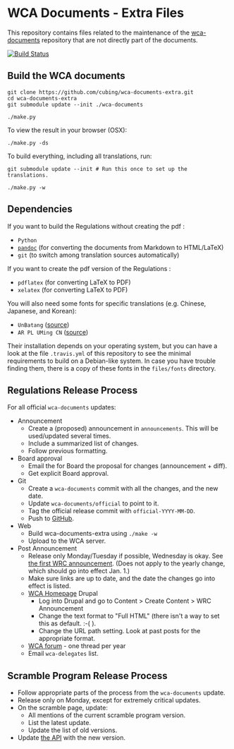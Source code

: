 # WCA Documents - Extra Files

This repository contains files related to the maintenance of the [wca-documents](https://github.com/cubing/wca-documents) repository that are not directly part of the documents.

[![Build Status](https://travis-ci.org/cubing/wca-documents-extra.png?branch=master)](https://travis-ci.org/cubing/wca-documents-extra)


## Build the WCA documents

    git clone https://github.com/cubing/wca-documents-extra.git
    cd wca-documents-extra
    git submodule update --init ./wca-documents

    ./make.py

To view the result in your browser (OSX):

    ./make.py -ds

To build everything, including all translations, run:

    git submodule update --init # Run this once to set up the translations.

    ./make.py -w

## Dependencies

If you want to build the Regulations without creating the pdf :

- `Python`
- [`pandoc`](http://johnmacfarlane.net/pandoc/installing.html) (for converting the documents from Markdown to HTML/LaTeX)
- `git` (to switch among translation sources automatically)

If you want to create the pdf version of the Regulations :

- `pdflatex` (for converting LaTeX to PDF)
- `xelatex` (for converting LaTeX to PDF)

You will also need some fonts for specific translations (e.g. Chinese, Japanese, and Korean):

- `UnBatang` ([source](http://kldp.net/projects/unfonts/download))
- `AR PL UMing CN` ([source](http://www.freedesktop.org/wiki/Software/CJKUnifonts/Download/))

Their installation depends on your operating system, but you can have a look at the file `.travis.yml` of this repository to see the minimal requirements to build on a Debian-like system.
In case you have trouble finding them, there is a copy of these fonts in the `files/fonts` directory.


## Regulations Release Process

For all official `wca-documents` updates:

- Announcement
    - Create a (proposed) announcement in `announcements`. This will be used/updated several times.
    - Include a summarized list of changes.
    - Follow previous formatting.
- Board approval
    - Email the for Board the proposal for changes (announcement + diff).
    - Get explicit Board approval.
- Git
    - Create a `wca-documents` commit with all the changes, and the new date.
    - Update `wca-documents/official` to point to it.
    - Tag the official release commit with `official-YYYY-MM-DD`.
    - Push to [GitHub](https://github.com/cubing/wca-documents).
- Web
    - Build wca-documents-extra using `./make -w`
    - Upload to the WCA server.
- Post Announcement
    - Release only Monday/Tuesday if possible, Wednesday is okay. See [the first WRC announcement](https://www.worldcubeassociation.org/regulations/announcements/introducing-wrc-announcements). (Does not apply to the yearly change, which should go into effect Jan. 1.)
    - Make sure links are up to date, and the date the changes go into effect is listed.
    - [WCA Homepage](https://worldcubeassociation.org/) Drupal
        - Log into Drupal and go to Content > Create Content > WRC Announcement
        - Change the text format to "Full HTML" (there isn't a way to set this as default. :-( ).
        - Change the URL path setting. Look at past posts for the appropriate format.
    - [WCA forum](https://www.worldcubeassociation.org/forum/viewforum.php?f=9) - one thread per year
    - Email `wca-delegates` list.


## Scramble Program Release Process

- Follow appropriate parts of the process from the `wca-documents` update.
- Release only on Monday, except for extremely critical updates.
- On the scramble page, update:
    - All mentions of the current scramble program version.
    - List the latest update.
    - Update the list of old versions.
- Update [the API](https://github.com/cubing/wca-website/tree/api) with the new version.
